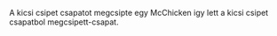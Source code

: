 A kicsi csipet csapatot megcsipte egy McChicken igy lett a kicsi csipet csapatbol megcsipett-csapat.
